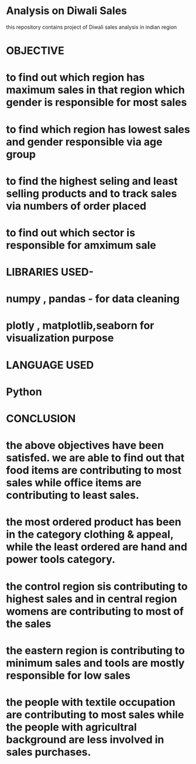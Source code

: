 # Analysis on Diwali Sales
this repository contains  project of Diwali sales analysis in indian region
# OBJECTIVE
# to find out which region has maximum  sales in that region which gender is responsible for most sales
# to find which region has lowest sales and gender responsible via age group
# to find the highest seling and least selling products and to track sales via numbers of order placed 
# to find out which sector is responsible for amximum sale

# LIBRARIES USED-
# numpy , pandas - for data cleaning
# plotly , matplotlib,seaborn  for visualization purpose

# LANGUAGE USED
# Python

#   CONCLUSION
# the above objectives have been satisfed. we are able to find out that food items are contributing to most sales while office items are contributing to least sales.
# the most ordered product has been in the category clothing & appeal, while the least ordered are hand and power tools category. 
# the control region sis contributing to highest sales and in central region womens are contributing to most of the sales
# the eastern region is contributing to minimum sales and tools are mostly responsible for low sales 
# the people with textile occupation are contributing to most sales while the people with agricultral background are less involved in sales purchases.
